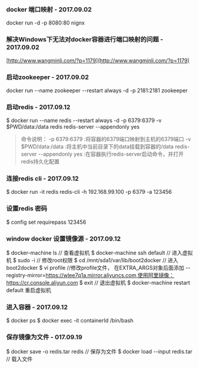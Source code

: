 ### docker 端口映射 - 2017.09.02
docker run -d -p 8080:80 nignx

### 解决Windows下无法对docker容器进行端口映射的问题 - 2017.09.02
[http://www.wangminli.com/?p=1179](http://www.wangminli.com/?p=1179)

### 启动zookeeper - 2017.09.02
docker run --name zookeeper --restart always -d -p 2181:2181 zookeeper

### 启动redis - 2017.09.12
$ docker run --name redis --restart always -d -p 6379:6379 -v $PWD/data:/data redis redis-server --appendonly yes

>命令说明：
-p 6379:6379 :将容器的6379端口映射到主机的6379端口
-v $PWD/data:/data :将主机中当前目录下的data挂载到容器的/data
redis-server --appendonly yes :在容器执行redis-server启动命令，并打开redis持久化配置



### 连接redis cli - 2017.09.12
$ docker run -it redis redis-cli -h 192.168.99.100 -p 6379 -a 123456

### 设置redis 密码
$ config set requirepass 123456

### window docker 设置镜像源 - 2017.09.12

$ docker-machine ls  // 查看虚拟机
$ docker-machine ssh default   // 进入虚拟机
$ sudo -i                       // 修改root权限
$ cd /mnt/sda1/var/lib/boot2docker   // 进入boot2docker
$ vi profile  //修改profile文件， 在EXTRA_ARGS对象后面添加  --registry-mirror=https://wlee7q1a.mirror.aliyuncs.com,使用阿里镜像：https://cr.console.aliyun.com
$ exit // 退出虚拟机
$ docker-machine restart default 重启虚拟机

### 进入容器 - 2017.09.12
$ docker ps
$ docker exec -it containerId /bin/bash

### 保存镜像为文件 - 017.09.19
$ docker save -o redis.tar redis   // 保存为文件
$ docker load --input redis.tar    // 载入文件




